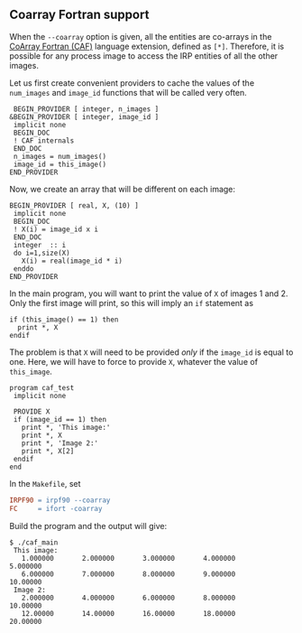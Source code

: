 Coarray Fortran support
-----------------------

When the ``--coarray`` option is given, all the entities are
co-arrays in the [CoArray Fortran (CAF)](http://www.co-array.org/)
language extension, defined as ``[*]``. Therefore, it is possible 
for any process image to access the IRP entities of all the other images.


Let us first create convenient providers to cache the values of the ``num_images``
and ``image_id`` functions that will be called very often.

``` irpf90
 BEGIN_PROVIDER [ integer, n_images ]
&BEGIN_PROVIDER [ integer, image_id ]
 implicit none
 BEGIN_DOC
 ! CAF internals
 END_DOC
 n_images = num_images()
 image_id = this_image()
END_PROVIDER
```

Now, we create an array that will be different on each image:

``` irpf90
BEGIN_PROVIDER [ real, X, (10) ]
 implicit none
 BEGIN_DOC
 ! X(i) = image_id x i
 END_DOC
 integer  :: i
 do i=1,size(X)
   X(i) = real(image_id * i) 
 enddo
END_PROVIDER
```

In the main program, you will want to print the value of ``X`` of images 1 and 2.
Only the first image will print, so this will imply an ``if`` statement as

``` irpf90
if (this_image() == 1) then
  print *, X
endif
```

The problem is that ``X`` will need to be provided *only* if the ``image_id`` is
equal to one. Here, we will have to force to provide ``X``, whatever the value
of ``this_image``.

``` irpf90
program caf_test
 implicit none

 PROVIDE X
 if (image_id == 1) then
   print *, 'This image:'
   print *, X
   print *, 'Image 2:'
   print *, X[2]
 endif
end
```


In the ``Makefile``, set

``` makefile
IRPF90 = irpf90 --coarray 
FC     = ifort -coarray
```

Build the program and the output will give:

```
$ ./caf_main 
 This image:
   1.000000       2.000000       3.000000       4.000000       5.000000    
   6.000000       7.000000       8.000000       9.000000       10.00000    
 Image 2:
   2.000000       4.000000       6.000000       8.000000       10.00000    
   12.00000       14.00000       16.00000       18.00000       20.00000   
```

